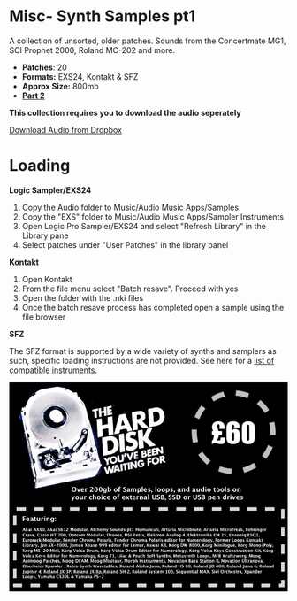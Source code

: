# Misc- Synth Samples pt1

A collection of unsorted, older patches. Sounds from the Concertmate MG1, SCI Prophet 2000, Roland MC-202 and more.

-   **Patches**: 20
-   **Formats:** EXS24, Kontakt & SFZ
-   **Approx Size:** 800mb
-   **[Part 2](https://github.com/publicsamples/Misc-Synth-Samples-pt2)**

**This collection requires you to download the audio seperately**

[Download Audio from Dropbox](https://www.dropbox.com/sh/q6x3s3jjh4a4vkh/AACXOeK9AbZBtfyJnwdcCl16a?dl=0)

# Loading

**Logic Sampler/EXS24**

1. Copy the Audio folder to Music/Audio Music Apps/Samples
2. Copy the "EXS" folder to Music/Audio Music Apps/Sampler Instruments
3. Open Logic Pro Sampler/EXS24 and select "Refresh Library" in the Library pane
4. Select patches under "User Patches" in the library panel 

****Kontakt****

1.  Open Kontakt
2. From the file menu select "Batch resave". Proceed with yes
3. Open the folder with the .nki files
4. Once the batch resave process has completed open a sample using the file browser

**SFZ**

The SFZ format is supported by a wide variety of synths and samplers as such, specific loading instructions are not provided. See here for a [list of compatible instruments.](https://sfzformat.com/software/players/) 



[
![Sample library disks](https://github.com/publicsamples/Public-Samples/raw/master/images/drives2.jpg?raw=true)
](https://gum.co/modularsamples-drives)
